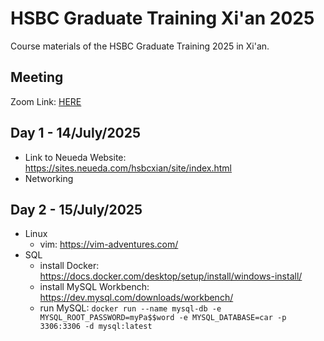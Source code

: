# HSBC Graduate Training Xi'an 2025
Course materials of the HSBC Graduate Training 2025 in Xi'an.

## Meeting
Zoom Link: [HERE](https://us06web.zoom.us/j/81546421422?pwd=xsvsSIPUb8nylo6rT9xOkaOvH0SeCW.1)

## Day 1 - 14/July/2025
- Link to Neueda Website: https://sites.neueda.com/hsbcxian/site/index.html
- Networking

## Day 2 - 15/July/2025
- Linux
  - vim: https://vim-adventures.com/
- SQL
  - install Docker: https://docs.docker.com/desktop/setup/install/windows-install/
  - install MySQL Workbench: https://dev.mysql.com/downloads/workbench/
  - run MySQL: `docker run --name mysql-db -e MYSQL_ROOT_PASSWORD=myPa$$word -e MYSQL_DATABASE=car -p 3306:3306 -d mysql:latest`

